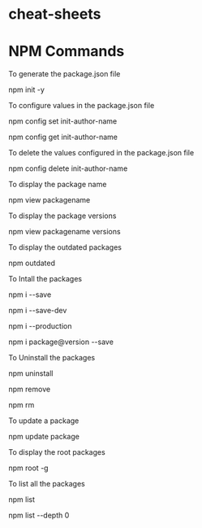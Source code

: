 # cheat-sheets

# NPM Commands

To generate the package.json file

npm  init -y

 

To configure values in the package.json file

npm config set init-author-name

npm config get init-author-name

 

To delete the values configured in the package.json file

npm config delete init-author-name

To display the package name

npm view packagename

To display the package versions

npm view packagename versions


To display the outdated packages

npm outdated


To Intall the packages

npm i --save

npm i --save-dev

npm i --production

npm i package@version --save

 
 

To Uninstall the packages

npm uninstall

npm remove

npm rm

 

To update a package

npm update package

 

To display the root packages

npm root -g

 

To list all the packages

npm list

npm list --depth 0
